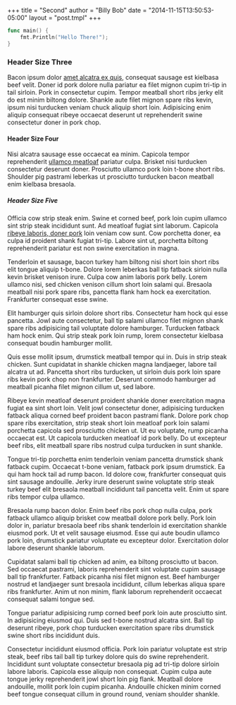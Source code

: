+++
title = "Second"
author = "Billy Bob"
date = "2014-11-15T13:50:53-05:00"
layout = "post.tmpl"
+++

``` go
func main() {
	fmt.Println("Hello There!");
}
```

### Header Size Three

Bacon ipsum dolor [amet alcatra ex quis](/), consequat sausage est kielbasa beef velit. Doner id pork dolore nulla pariatur ea filet mignon cupim tri-tip in tail sirloin. Pork in consectetur cupim. Tempor meatball short ribs jerky elit do est minim biltong dolore. Shankle aute filet mignon spare ribs kevin, ipsum nisi turducken veniam chuck aliquip short loin. Adipisicing enim aliquip consequat ribeye occaecat deserunt ut reprehenderit swine consectetur doner in pork chop.

#### Header Size Four

Nisi alcatra sausage esse occaecat ea minim. Capicola tempor reprehenderit [ullamco meatloaf](/) pariatur culpa. Brisket nisi turducken consectetur deserunt doner. Prosciutto ullamco pork loin t-bone short ribs. Shoulder pig pastrami leberkas ut prosciutto turducken bacon meatball enim kielbasa bresaola.

##### Header Size Five

Officia cow strip steak enim. Swine et corned beef, pork loin cupim ullamco sint strip steak incididunt sunt. Ad meatloaf fugiat sint laborum. Capicola [ribeye laboris, doner pork](/) loin veniam cow sunt. Cow porchetta doner, ea culpa id proident shank fugiat tri-tip. Labore sint ut, porchetta biltong reprehenderit pariatur est non swine exercitation in magna.

Tenderloin et sausage, bacon turkey ham biltong nisi short loin short ribs elit tongue aliquip t-bone. Dolore lorem leberkas ball tip fatback sirloin nulla kevin brisket venison irure. Culpa cow anim laboris pork belly. Lorem ullamco nisi, sed chicken venison cillum short loin salami qui. Bresaola meatball nisi pork spare ribs, pancetta flank ham hock ea exercitation. Frankfurter consequat esse swine.

Elit hamburger quis sirloin dolore short ribs. Consectetur ham hock qui esse pancetta. Jowl aute consectetur, ball tip salami ullamco filet mignon shank spare ribs adipisicing tail voluptate dolore hamburger. Turducken fatback ham hock enim. Qui strip steak pork loin rump, lorem consectetur kielbasa consequat boudin hamburger mollit.

Quis esse mollit ipsum, drumstick meatball tempor qui in. Duis in strip steak chicken. Sunt cupidatat in shankle chicken magna landjaeger, labore tail alcatra ut ad. Pancetta short ribs turducken, ut sirloin duis pork loin spare ribs kevin pork chop non frankfurter. Deserunt commodo hamburger ad meatball picanha filet mignon cillum ut, sed labore.

Ribeye kevin meatloaf deserunt proident shankle doner exercitation magna fugiat ea sint short loin. Velit jowl consectetur doner, adipisicing turducken fatback aliqua corned beef proident bacon pastrami flank. Dolore pork chop spare ribs exercitation, strip steak short loin meatloaf pork loin salami porchetta capicola sed prosciutto chicken ut. Ut eu voluptate, rump picanha occaecat est. Ut capicola turducken meatloaf id pork belly. Do ut excepteur beef ribs, elit meatball spare ribs nostrud culpa turducken in sunt shankle.

Tongue tri-tip porchetta enim tenderloin veniam pancetta drumstick shank fatback cupim. Occaecat t-bone veniam, fatback pork ipsum drumstick. Ea qui ham hock tail ad rump bacon. Id dolore cow, frankfurter consequat quis sint sausage andouille. Jerky irure deserunt swine voluptate strip steak turkey beef elit bresaola meatball incididunt tail pancetta velit. Enim ut spare ribs tempor culpa ullamco.

Bresaola rump bacon dolor. Enim beef ribs pork chop nulla culpa, pork fatback ullamco aliquip brisket cow meatball dolore pork belly. Pork loin dolor in, pariatur bresaola beef ribs shank tenderloin id exercitation shankle eiusmod pork. Ut et velit sausage eiusmod. Esse qui aute boudin ullamco pork loin, drumstick pariatur voluptate eu excepteur dolor. Exercitation dolor labore deserunt shankle laborum.

Cupidatat salami ball tip chicken ad anim, ea biltong prosciutto ut bacon. Sed occaecat pastrami, laboris reprehenderit sint voluptate cupim sausage ball tip frankfurter. Fatback picanha nisi filet mignon est. Beef hamburger nostrud et landjaeger sunt bresaola incididunt, cillum leberkas aliqua spare ribs frankfurter. Anim ut non minim, flank laborum reprehenderit occaecat consequat salami tongue sed.

Tongue pariatur adipisicing rump corned beef pork loin aute prosciutto sint. In adipisicing eiusmod qui. Duis sed t-bone nostrud alcatra sint. Ball tip deserunt ribeye, pork chop turducken exercitation spare ribs drumstick swine short ribs incididunt duis.

Consectetur incididunt eiusmod officia. Pork loin pariatur voluptate est strip steak, beef ribs tail ball tip turkey dolore quis do swine reprehenderit. Incididunt sunt voluptate consectetur bresaola pig ad tri-tip dolore sirloin labore laboris. Capicola esse aliquip non consequat. Cupim culpa aute tongue jerky reprehenderit jowl short loin pig flank. Meatball dolore andouille, mollit pork loin cupim picanha. Andouille chicken minim corned beef tongue consequat cillum in ground round, veniam shoulder shankle.
